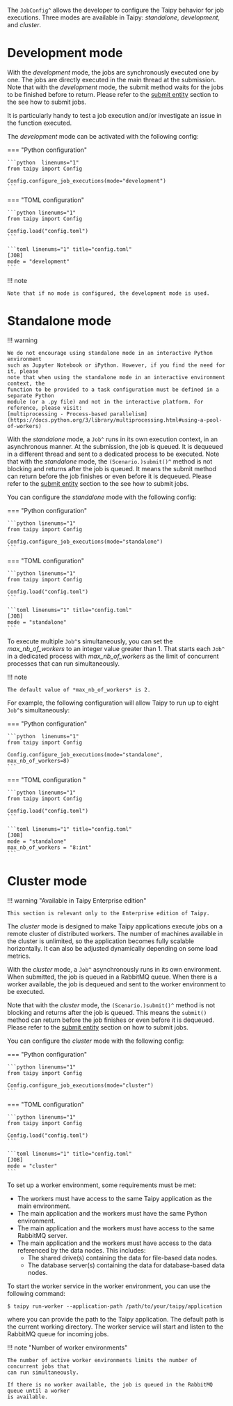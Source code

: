 The `JobConfig^` allows the developer to configure the Taipy behavior for job executions.
Three modes are available in Taipy: *standalone*, *development*, and *cluster*.


# Development mode

With the *development* mode, the jobs are synchronously executed one by one. The jobs are
directly executed in the main thread at the submission. Note that with the *development* mode,
the submit method waits for the jobs to be finished before to return. Please refer to the
[submit entity](../task-orchestration/scenario-submission.md) section to the see how to submit
jobs.

It is particularly handy to test a job execution and/or investigate an issue in the function
executed.

The *development* mode can be activated with the following config:

=== "Python configuration"

    ```python  linenums="1"
    from taipy import Config

    Config.configure_job_executions(mode="development")
    ```

=== "TOML configuration"

    ```python linenums="1"
    from taipy import Config

    Config.load("config.toml")
    ```

    ```toml linenums="1" title="config.toml"
    [JOB]
    mode = "development"
    ```

!!! note

    Note that if no mode is configured, the development mode is used.

# Standalone mode

!!! warning

    We do not encourage using standalone mode in an interactive Python environment
    such as Jupyter Notebook or iPython. However, if you find the need for it, please
    note that when using the standalone mode in an interactive environment context, the
    function to be provided to a task configuration must be defined in a separate Python
    module (or a .py file) and not in the interactive platform. For reference, please visit:
    [multiprocessing - Process-based parallelism](https://docs.python.org/3/library/multiprocessing.html#using-a-pool-of-workers)

With the *standalone* mode, a `Job^` runs in its own execution context, in an asynchronous
manner. At the submission, the job is queued. It is dequeued in a different thread and sent
to a dedicated process to be executed.
Note that with the *standalone* mode, the `(Scenario.)submit()^` method is not blocking and
returns after the job is queued. It means the submit method can return before the job finishes
or even before it is dequeued. Please refer to the
[submit entity](../task-orchestration/scenario-submission.md) section to the see how to submit
jobs.

You can configure the *standalone* mode with the following config:

=== "Python configuration"

    ```python linenums="1"
    from taipy import Config

    Config.configure_job_executions(mode="standalone")
    ```

=== "TOML configuration"

    ```python linenums="1"
    from taipy import Config

    Config.load("config.toml")
    ```

    ```toml linenums="1" title="config.toml"
    [JOB]
    mode = "standalone"
    ```

To execute multiple `Job^`s simultaneously, you can set the *max_nb_of_workers* to an
integer value greater than 1. That starts each `Job^` in a dedicated process with
*max_nb_of_workers* as the limit of concurrent processes that can run simultaneously.

!!! note

    The default value of *max_nb_of_workers* is 2.

For example, the following configuration will allow Taipy to run up to eight `Job^`s
simultaneously:

=== "Python configuration"

    ```python  linenums="1"
    from taipy import Config

    Config.configure_job_executions(mode="standalone", max_nb_of_workers=8)
    ```

=== "TOML configuration "

    ```python linenums="1"
    from taipy import Config

    Config.load("config.toml")
    ```

    ```toml linenums="1" title="config.toml"
    [JOB]
    mode = "standalone"
    max_nb_of_workers = "8:int"
    ```

# Cluster mode

!!! warning "Available in Taipy Enterprise edition"

    This section is relevant only to the Enterprise edition of Taipy.

The *cluster* mode is designed to make Taipy applications execute jobs on a remote
cluster of distributed workers. The number of machines available in the cluster is
unlimited, so the application becomes fully scalable horizontally. It can also be
adjusted dynamically depending on some load metrics.

With the *cluster* mode, a `Job^` asynchronously runs in its own environment. When
submitted, the job is queued in a RabbitMQ queue. When there is a worker available,
the job is dequeued and sent to the worker environment to be executed.

Note that with the *cluster* mode, the `(Scenario.)submit()^` method is not blocking
and returns after the job is queued. This means the `submit()` method can return before
the job finishes or even before it is dequeued. Please refer to the
[submit entity](../task-orchestration/scenario-submission.md) section on how to submit
jobs.

You can configure the *cluster* mode with the following config:

=== "Python configuration"

    ```python linenums="1"
    from taipy import Config

    Config.configure_job_executions(mode="cluster")
    ```

=== "TOML configuration"

    ```python linenums="1"
    from taipy import Config

    Config.load("config.toml")
    ```

    ```toml linenums="1" title="config.toml"
    [JOB]
    mode = "cluster"
    ```

To set up a worker environment, some requirements must be met:

- The workers must have access to the same Taipy application as the main environment.
- The main application and the workers must have the same Python environment.
- The main application and the workers must have access to the same RabbitMQ server.
- The main application and the workers must have access to the data referenced by
  the data nodes. This includes:
  - The shared drive(s) containing the data for file-based data nodes.
  - The database server(s) containing the data for database-based data nodes.

To start the worker service in the worker environment, you can use the following command:

```console
$ taipy run-worker --application-path /path/to/your/taipy/application
```
where you can provide the path to the Taipy application. The default path is the current
working directory. The worker service will start and listen to the RabbitMQ queue for
incoming jobs.

!!! note "Number of worker environments"

    The number of active worker environments limits the number of concurrent jobs that
    can run simultaneously.

    If there is no worker available, the job is queued in the RabbitMQ queue until a worker
    is available.
